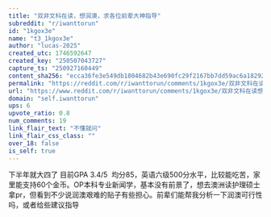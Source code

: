```yaml
---
title: "双非文科在读，想润澳，求各位前辈大神指导"
subreddit: "r/iwanttorun"
id: "1kgox3e"
name: "t3_1kgox3e"
author: "lucas-2025"
created_utc: 1746592647
created_key: "250507043727"
capture_ts: "250927160449"
content_sha256: "ecca36fe3e549db1804682b43e690fc29f2167bb7dd59ac6a182923622f981d9"
permalink: "https://reddit.com/r/iwanttorun/comments/1kgox3e/双非文科在读想润澳求各位前辈大神指导/"
url: "https://www.reddit.com/r/iwanttorun/comments/1kgox3e/双非文科在读想润澳求各位前辈大神指导/"
domain: "self.iwanttorun"
ups: 6
upvote_ratio: 0.8
num_comments: 19
link_flair_text: "不懂就问"
link_flair_css_class: ""
over_18: false
is_self: true
---
```


下半年就大四了 目前GPA 3.4/5
 均分85，英语六级500分水平，比较能吃苦，家里能支持60个金币。OP本科专业新闻学，基本没有前景了，想去澳洲读护理硕士拿pr，但看到不少说润澳艰难的贴子有些担心。前辈们能帮我分析一下润澳可行性吗，或者给些建议指导
